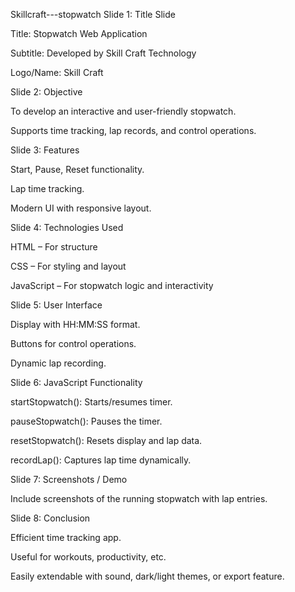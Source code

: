 Skillcraft---stopwatch
Slide 1: Title Slide

Title: Stopwatch Web Application

Subtitle: Developed by Skill Craft Technology

Logo/Name: Skill Craft

Slide 2: Objective

To develop an interactive and user-friendly stopwatch.

Supports time tracking, lap records, and control operations.

Slide 3: Features

Start, Pause, Reset functionality.

Lap time tracking.

Modern UI with responsive layout.

Slide 4: Technologies Used

HTML – For structure

CSS – For styling and layout

JavaScript – For stopwatch logic and interactivity

Slide 5: User Interface

Display with HH:MM:SS format.

Buttons for control operations.

Dynamic lap recording.

Slide 6: JavaScript Functionality

startStopwatch(): Starts/resumes timer.

pauseStopwatch(): Pauses the timer.

resetStopwatch(): Resets display and lap data.

recordLap(): Captures lap time dynamically.

Slide 7: Screenshots / Demo

Include screenshots of the running stopwatch with lap entries.

Slide 8: Conclusion

Efficient time tracking app.

Useful for workouts, productivity, etc.

Easily extendable with sound, dark/light themes, or export feature.
